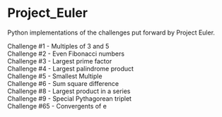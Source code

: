 # Project_Euler
Python implementations of the challenges put forward by Project Euler. 

Challenge #1 - Multiples of 3 and 5  
Challenge #2 - Even Fibonacci numbers  
Challenge #3 - Largest prime factor  
Challenge #4 - Largest palindrome product  
Challenge #5 - Smallest Multiple   
Challenge #6 - Sum square difference  
Challenge #8 - Largest product in a series  
Challenge #9 - Special Pythagorean triplet  
Challenge #65 - Convergents of e
